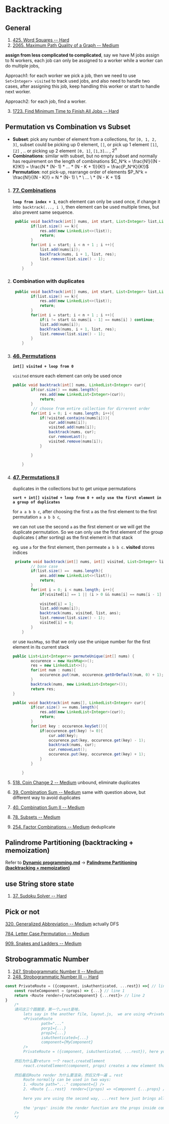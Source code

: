 # Backtracking

## General

1. [425. Word Squares -- Hard](https://leetcode.com/problems/word-squares/)
1. [2065. Maximum Path Quality of a Graph -- Medium](https://leetcode.com/problems/maximum-path-quality-of-a-graph/)

**assign from less complicated to complicated**, say we have M jobs assign to N workers, each job can only be assigned to a worker while a worker can do multiple jobs, 

Approach1: for each worker we pick a job, then we need to use `Set<Integer> visited` to track used jobs, and also need to handle two cases, after assigning this job, keep handling this worker or start to handle next worker.

Approach2: for each job, find a worker.

3. [1723. Find Minimum Time to Finish All Jobs -- Hard](https://leetcode.com/problems/find-minimum-time-to-finish-all-jobs/)

## Permutation vs Combination vs Subset

+ **Subset**: pick any number of element from a collections, for `[0, 1, 2, 3]`, subset could be picking up 0 element, `[]`, or pick up 1 element `[1]`, `[2]` , .. or picking up 2 element `[0, 1]`, `[1,3]`... , $2^n$
+ **Combinations**: similar with subset, but no empty subset and normally has requirement on the length of combinations $C_N^k = \frac{N!}{(N - K)!K!} = \frac{N * (N- 1) * ... * (N - K + 1)}{K!} = \frac{P_N^K}{K!}$
+ **Permutation**: not pick-up, rearrange order of elements $P_N^k = \frac{N!}{(N - K)!} = N * (N- 1) \ * \  ... \ * (N - K + 1)$

1. ### [77. Combinations](https://leetcode.com/problems/combinations/) 

   **`loop from index + 1`**, each element can only be used once, if change it into` backtrack(..., i )`, then element can be used multiple times, but also prevent same sequence.

   ```java
    public void backTrack(int[] nums, int start, List<Integer> list,List<List<Integer>> res){
           if(list.size() == k){
               res.add(new LinkedList<>(list));
               return;
           }
           for(int i = start; i < n + 1 ; i ++){
               list.add(nums[i]);
               backTrack(nums, i + 1, list, res);
               list.remove(list.size() - 1);
           }
       }
   ```

   

2. ### Combination with duplicates

   ```java
    public void backTrack(int[] nums, int start, List<Integer> list,List<List<Integer>> res){
           if(list.size() == k){
               res.add(new LinkedList<>(list));
               return;
           }
           for(int i = start; i < n + 1 ; i ++){
               if(i != start && nums[i - 1] == nums[i] ) continue;
               list.add(nums[i]);
               backTrack(nums, i + 1, list, res);
               list.remove(list.size() - 1);
           }
       }
   ```

   

3. ### [46. Permutations](https://leetcode.com/problems/permutations/) 

   **`int[] visited + loop from 0`**

   `visited` ensure each element can only be used once

   ```java
   public void backtrack(int[] nums, LinkedList<Integer> cur){
           if(cur.size() == nums.length){
               res.add(new LinkedList<Integer>(cur));
               return;
           }
          	// choose from entire collection for dirrerent order
           for(int i = 0; i < nums.length; i++){
               if(!visited.contains(nums[i])){
                   cur.add(nums[i]);
                   visited.add(nums[i]);
                   backtrack(nums, cur);
                   cur.removeLast();
                   visited.remove(nums[i]);
               }
   
           }
           
       }
   ```

   

4. ### [47. Permutations II](https://leetcode.com/problems/permutations-ii/) 

   duplicates in the collections but to get unique permutations

   **`sort + int[] visited + loop from 0 + only use the first element in a group of duplicates`**

   for `a a b b c`, after choosing the first `a` as the first element to the first permutation `a a b b c`, 

   we can not use the second `a` as the first element or we will get the duplicate permutation. So we can only use the first element of the group duplicates ( after sorting) as the first element in that stack

   eg. use `a` for the first element, then permeate `a b b c`. **visited** stores indices

   ```java
    private void backtrack(int[] nums, int[] visited, List<Integer> list, List<List<Integer>> ans){
           // base case
           if(list.size() ==  nums.length){
               ans.add(new LinkedList<>(list));
               return;
           }
           for(int i = 0; i < nums.length; i++){
               if(visited[i] == 1 || (i > 0 && nums[i] == nums[i - 1] && visited[i - 1] == 0)) continue;
              
               visited[i] = 1;
               list.add(nums[i]);
               backtrack(nums, visited, list, ans);
               list.remove(list.size() - 1);
               visited[i] = 0;
           }
       }
   ```

   or use `HashMap`, so that we only use the unique number for the first element in its current stack

   ```java
   public List<List<Integer>> permuteUnique(int[] nums) {
           occurence = new HashMap<>();
           res = new LinkedList<>();
           for(int num : nums){
               occurence.put(num, occurence.getOrDefault(num, 0) + 1);
           }
           backtrack(nums, new LinkedList<Integer>());
           return res;
   } 
   
   public void backtrack(int nums[], LinkedList<Integer> cur){
           if(cur.size() == nums.length){
               res.add(new LinkedList<Integer>(cur));
               return;
           }
           for(int key : occurence.keySet()){
               if(occurence.get(key) != 0){
                   cur.add(key);
                   occurence.put(key, occurence.get(key) - 1);
                   backtrack(nums, cur);
                   cur.removeLast();
                   occurence.put(key, occurence.get(key) + 1);
               }            
           }
   
       }
   ```

   

5. [518. Coin Change 2 -- Medium](https://leetcode.com/problems/coin-change-2/) unbound, eliminate duplicates

6. [39. Combination Sum -- Medium](https://leetcode.com/problems/combination-sum/) same with question above, but different way to avoid duplicates

7. [40. Combination Sum II -- Medium](https://leetcode.com/problems/combination-sum-ii)

8. [78. Subsets -- Medium](https://leetcode.com/problems/subsets)

8. [254. Factor Combinations -- Medium](https://leetcode.com/problems/factor-combinations/) deduplicate





## Palindrome Partitioning (backtracking + memoization)

Refer to **<u>Dynamic programming.md</u>** -> **<u>Palindrome Partitioning (backtracking + memoization)</u>**



## use String store state

1. [37. Sudoku Solver -- Hard](https://leetcode.com/problems/sudoku-solver)

## Pick or not

[320. Generalized Abbreviation -- Medium](https://leetcode.com/problems/generalized-abbreviation/) actually DFS

[784. Letter Case Permutation --  Medium](https://leetcode.com/problems/letter-case-permutation/)

[909. Snakes and Ladders -- Medium](https://leetcode.com/problems/snakes-and-ladders/)





## Strobogrammatic Number

1. [247. Strobogrammatic Number II -- Medium](https://leetcode.com/problems/strobogrammatic-number-ii)
2. [248. Strobogrammatic Number III -- Hard](https://leetcode.com/problems/strobogrammatic-number-iii)







```js
const PrivateRoute = ({component, isAuthenticated, ...rest}) =>{ // line 0
    const routeComponent = (props) => {...} // line 1
    return <Route render={routeComponent} {...rest}> // line 2
}
    /*
    请问这三个圆圈里，第一个…rest是啥，
    	lets say in the another file, layout.js,  we are using <PrivateRoute/> like this
    	<PrivateRoute
				path="..."
				porp1={...}
				prop2={...}
				isAuthenticated={...}
				component={MyComponent}
		/>
        PrivateRoute = ({component, isAuthenticated, ...rest}), here you are deconstructing props, the props 		here are {path, prop1, prop2, component, isAuthenticated}, ... rest holds rest of props expcet for 		ones you specified (component and isAuthenticated)
        
	然后为什么要return 一个 react.createElement
		react.createElement(component, props) creates a new element that bind props with the component (which is MyComponent) , and you sign this element int 'routeCompomnent' for feature use. in your case, you will render it in the Route at the line 2
		
	然后最后Route render 为什么要渲染，然后又传一遍 … rest	
    	Route normally can be used in two ways:
    	1. <Route path="..." component={} />
    	2. <Route {...rest}  render={(props) => <Component {...props} />}/>
    	
    	here you are using the second way, ...rest here just brings all props into the new Route, in your case, you can see it as <Route path="..." porp1={...} prop2={...}, render={} />
    	
    	the 'props' inside the render function are the props inside compoment (MyComponent, in your case), you have already combined the component with props, so you can just use <Route {...rest} render={component}>
    />
    */
```

